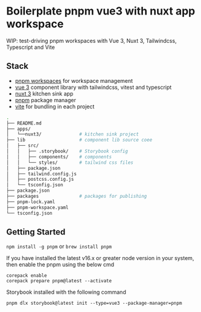 # Boilerplate pnpm vue3 with nuxt app workspace

WIP: test-driving pnpm workspaces with Vue 3, Nuxt 3, Tailwindcss, Typescript and Vite

## Stack

- [pnpm workspaces](https://pnpm.io/workspaces) for workspace management
- [vue 3](https://v3.vuejs.org/) component library with tailwindcss, vitest and typescript
- [nuxt 3](https://v3.nuxtjs.org/) kitchen sink app
- [pnpm](https://pnpm.io/) package manager
- [vite](https://vitejs.dev/) for bundling in each project

```bash
.
├── README.md
├── apps/
│   └──nuxt3/              # kitchen sink project 
├── lib                    # component lib source coee
│   ├── src/   
│   │   ├── .storybook/    # Storybook config
│   │   ├── components/    # components
│   │   └── styles/        # tailwind css files
│   ├── package.json
│   ├── tailwind.config.js
│   ├── postcss.config.js
│   └── tsconfig.json
├── package.json
├── packages               # packages for publishing
├── pnpm-lock.yaml
├── pnpm-workspace.yaml
└── tsconfig.json
```

## Getting Started

`npm install -g pnpm` or `brew install pnpm`

If you have installed the latest v16.x or greater node version in your system, then enable the pnpm using the below cmd
```
corepack enable
corepack prepare pnpm@latest --activate
```

Storybook installed with the following command

`pnpm dlx storybook@latest init --type=vue3 --package-manager=pnpm`